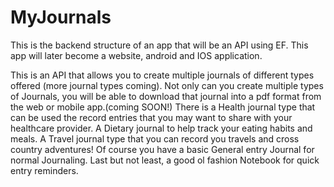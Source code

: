 # MyJournals
This is the backend structure of an app that will be an API using EF. This app will later become a website, android and IOS application. 

This is an API that allows you to create multiple journals of different types offered (more journal types coming). Not only can you create multiple types of Journals, you will be able to download that journal into a pdf format from the web or mobile app.(coming SOON!) There is a Health journal type that can be used the record entries that you may want to share with your healthcare provider. A Dietary journal to help track your eating habits and meals. A Travel journal type that you can record you travels and cross country adventures! Of course you have a basic General entry Journal for normal Journaling. Last but not least, a good ol fashion Notebook for quick entry reminders.
